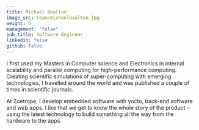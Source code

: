 ```yaml
---
title: Michael Boulton
image_src: team/michaelboulton.jpg
weight: 5
management: "false"
job_title: Software Engineer
linkedin: false
github: false
---
```


I first used my Masters in Computer science and Electronics in internal scalability and parallel computing for high-performance computing. Creating scientific simulations of super-computing with emerging technologies, I travelled around the world and was published a couple of times in scientific journals.

At Zoetrope, I develop embedded software with yocto, back-end software and web apps. I like that we get to know the whole story of the product - using the latest technology to build something all the way from the hardware to the apps.
